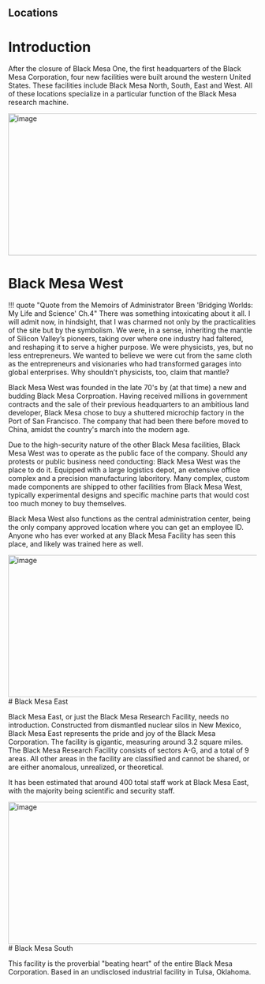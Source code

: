 
## Locations

# Introduction

 After the closure of Black Mesa One, the first headquarters of the Black Mesa Corporation, four new facilities were built around the western United States. These facilities include Black Mesa North, South, East and West. All of these locations specialize in a particular function of the Black Mesa research machine. 

<img width="1440" height="288" alt="image" src="https://github.com/user-attachments/assets/ecde065f-cab0-4050-98ee-be03df9eb91e" />

# Black Mesa West
!!! quote "Quote from the Memoirs of Administrator Breen 'Bridging Worlds: My Life and Science' Ch.4"
    There was something intoxicating about it all. I will admit now, in hindsight, that I was charmed not only by the practicalities of the site but by the symbolism. We were, in a sense, inheriting the mantle of Silicon Valley’s pioneers, taking over where one industry had faltered, and reshaping it to serve a higher purpose. We were physicists, yes, but no less entrepreneurs. We wanted to believe we were cut from the same cloth as the entrepreneurs and visionaries who had transformed garages into global enterprises. Why shouldn’t physicists, too, claim that mantle?

Black Mesa West was founded in the late 70's by (at that time) a new and budding Black Mesa Corproation. Having received millions in government contracts and the sale of their previous headquarters to an ambitious land developer, Black Mesa chose to buy a shuttered microchip factory in the Port of San Francisco. The company that had been there before moved to China, amidst the country's march into the modern age. 

Due to the high-security nature of the other Black Mesa facilities, Black Mesa West was to operate as the public face of the company. Should any protests or public business need conducting: Black Mesa West was the place to do it. Equipped with a large logistics depot, an extensive office complex and a precision manufacturing laboritory. Many complex, custom made components are shipped to other facilities from Black Mesa West, typically experimental designs and specific machine parts that would cost too much money to buy themselves. 

Black Mesa West also functions as the central administration center, being the only company approved location where you can get an employee ID. Anyone who has ever worked at any Black Mesa Facility has seen this place, and likely was trained here as well. 

<img width="1440" height="288" alt="image" src="https://github.com/user-attachments/assets/9d8c99a5-5960-4d5c-a956-3fb4ac919100" />
# Black Mesa East

Black Mesa East, or just the Black Mesa Research Facility, needs no introduction. Constructed from dismantled nuclear silos in New Mexico, Black Mesa East represents the pride and joy of the Black Mesa Corporation. The facility is gigantic, measuring around 3.2 square miles. The Black Mesa Research Facility consists of sectors A-G, and a total of 9 areas. All other areas in the facility are classified and cannot be shared, or are either anomalous, unrealized, or theoretical. 

It has been estimated that around 400 total staff work at Black Mesa East, with the majority being scientific and security staff. 

<img width="1440" height="288" alt="image" src="https://github.com/user-attachments/assets/3650b969-9358-44eb-8970-9d65130d1f71" />
# Black Mesa South

This facility is the proverbial "beating heart" of the entire Black Mesa Corporation. Based in an undisclosed industrial facility in Tulsa, Oklahoma. 
